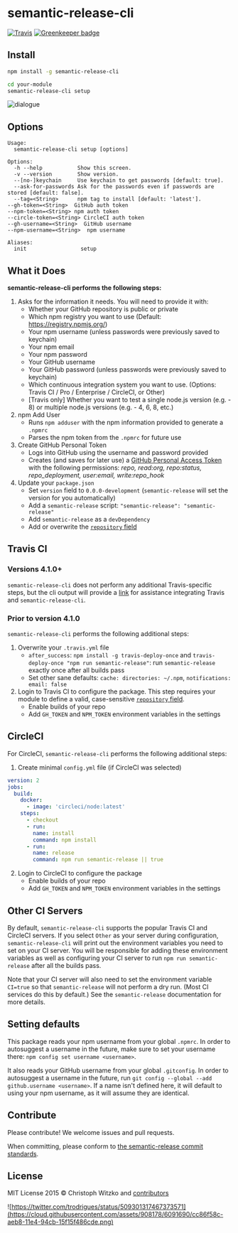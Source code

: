 # semantic-release-cli

[![Travis](https://img.shields.io/travis/semantic-release/cli.svg)](https://travis-ci.org/semantic-release/cli)
[![Greenkeeper badge](https://badges.greenkeeper.io/semantic-release/cli.svg)](https://greenkeeper.io/)

## Install

```bash
npm install -g semantic-release-cli

cd your-module
semantic-release-cli setup
```

![dialogue](https://cloud.githubusercontent.com/assets/908178/8766357/f3eadaca-2e34-11e5-8ebb-d40b9ae613d7.png)

## Options

	Usage:
	  semantic-release-cli setup [options]

	Options:
	  -h --help           Show this screen.
	  -v --version        Show version.
	  --[no-]keychain     Use keychain to get passwords [default: true].
	  --ask-for-passwords Ask for the passwords even if passwords are stored [default: false].
	  --tag=<String>      npm tag to install [default: 'latest'].
    --gh-token=<String>  GitHub auth token
    --npm-token=<String> npm auth token
    --circle-token=<String> CircleCI auth token
    --gh-username=<String>  GitHub username
    --npm-username=<String>  npm username

	Aliases:
	  init                 setup

## What it Does
__semantic-release-cli performs the following steps:__

1. Asks for the information it needs. You will need to provide it with:
	* Whether your GitHub repository is public or private
	* Which npm registry you want to use (Default: https://registry.npmjs.org/)
	* Your npm username (unless passwords were previously saved to keychain)
	* Your npm email
	* Your npm password
	* Your GitHub username
	* Your GitHub password (unless passwords were previously saved to keychain)
	* Which continuous integration system you want to use. (Options: Travis CI / Pro / Enterprise / CircleCI, or Other)
	* [Travis only] Whether you want to test a single node.js version (e.g. - 8) or multiple node.js versions (e.g. - 4, 6, 8, etc.)
1. npm Add User
	* Runs `npm adduser` with the npm information provided to generate a `.npmrc`
	* Parses the npm token from the `.npmrc` for future use
1. Create GitHub Personal Token
	* Logs into GitHub using the username and password provided
	* Creates (and saves for later use) a [GitHub Personal Access Token](https://github.com/settings/tokens) with the following permissions: *repo, read:org, repo:status, repo_deployment, user:email, write:repo_hook*
1. Update your `package.json`
	* Set `version` field to `0.0.0-development` (`semantic-release` will set the version for you automatically)
	* Add a `semantic-release` script: `"semantic-release": "semantic-release"`
	* Add `semantic-release` as a `devDependency`
	* Add or overwrite the [`repository` field](https://docs.npmjs.com/files/package.json#repository)

## Travis CI

### Versions 4.1.0+
`semantic-release-cli` does not perform any additional Travis-specific steps, but the cli output will provide a [link](https://github.com/semantic-release/semantic-release/blob/master/docs/recipes/travis.md) for assistance integrating Travis and `semantic-release-cli`.

### Prior to version 4.1.0
`semantic-release-cli` performs the following additional steps:
1. Overwrite your `.travis.yml` file
	* `after_success`: `npm install -g travis-deploy-once` and `travis-deploy-once "npm run semantic-release"`: run `semantic-release` exactly once after all builds pass
	* Set other sane defaults: `cache: directories: ~/.npm`, `notifications: email: false`
1. Login to Travis CI to configure the package. This step requires your module to define a valid, case-sensitive
[`repository` field](https://docs.npmjs.com/files/package.json#repository).
	* Enable builds of your repo
	* Add `GH_TOKEN` and `NPM_TOKEN` environment variables in the settings

## CircleCI

For CircleCI, `semantic-release-cli` performs the following additional steps:
1. Create minimal `config.yml` file (if CircleCI was selected)
```yml
version: 2
jobs:
  build:
    docker:
      - image: 'circleci/node:latest'
    steps:
      - checkout
      - run:
        name: install
        command: npm install
      - run:
        name: release
        command: npm run semantic-release || true
```
2. Login to CircleCI to configure the package
	* Enable builds of your repo
	* Add `GH_TOKEN` and `NPM_TOKEN` environment variables in the settings

## Other CI Servers

By default, `semantic-release-cli` supports the popular Travis CI and CircleCI servers. If you select `Other` as your server during configuration, `semantic-release-cli` will print out the environment variables you need to set on your CI server. You will be responsible for adding these environment variables as well as configuring your CI server to run `npm run semantic-release` after all the builds pass.

Note that your CI server will also need to set the environment variable `CI=true` so that `semantic-release` will not perform a dry run. (Most CI services do this by default.) See the `semantic-release` documentation for more details.

## Setting defaults

This package reads your npm username from your global `.npmrc`. In order to autosuggest a username in the future, make sure to set your username there: `npm config set username <username>`.

It also reads your GitHub username from your global `.gitconfig`. In order to autosuggest a username in the future, run `git config --global --add github.username <username>`. If a name isn't defined here, it will default to using your npm username, as it will assume they are identical.

## Contribute

Please contribute! We welcome issues and pull requests.

When committing, please conform to [the semantic-release commit standards](https://github.com/semantic-release/semantic-release#default-commit-message-format).

## License

MIT License
2015 © Christoph Witzko and [contributors](https://github.com/semantic-release/cli/graphs/contributors)

![https://twitter.com/trodrigues/status/509301317467373571](https://cloud.githubusercontent.com/assets/908178/6091690/cc86f58c-aeb8-11e4-94cb-15f15f486cde.png)
